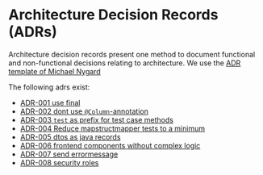 # Architecture Decision Records (ADRs)

Architecture decision records present one method to document functional and non-functional decisions relating
to architecture. We use the [ADR template of Michael Nygard](https://github.com/joelparkerhenderson/architecture-decision-record/blob/main/templates/decision-record-template-by-michael-nygard/index.md)

The following adrs exist:

- [ADR-001 use final](./adr/adr001-use-final.md)
- [ADR-002 dont use `@Column`-annotation](adr/adr002-no-hibernate-column-annotation.md)
- [ADR-003 `test` as prefix for test case methods](./adr/adr003-test-as-prefix-for-tests.md)
- [ADR-004 Reduce mapstructmapper tests to a minimum](./adr/adr004-testing-of-mapping.md)
- [ADR-005 dtos as java records](./adr/adr005-dtos-as-records.md)
- [ADR-006 frontend components without complex logic](./adr/adr006-kiss-frontend-components.md)
- [ADR-007 send errormessage](./adr/adr007-send-errormessage.md)
- [ADR-008 security roles](./adr/adr008-security-roles.md)
